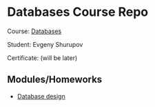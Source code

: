 # Databases Course Repo

Course: [Databases](https://otus.ru/lessons/databases/)

Student: Evgeny Shurupov

Certificate: (will be later)

## Modules/Homeworks

- [Database design](01-design)